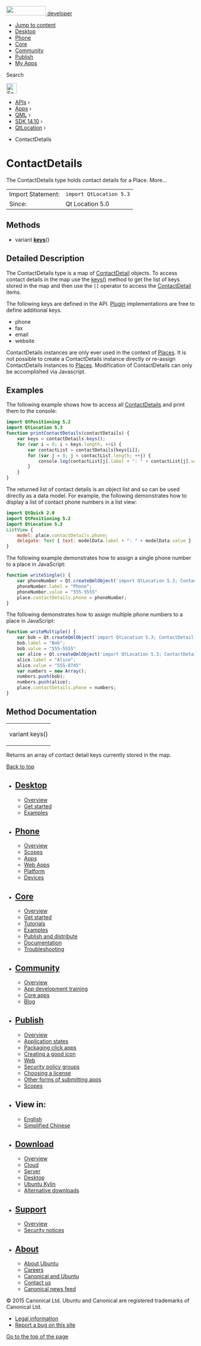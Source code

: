 <a href="https://developer.ubuntu.com/" class="logo-ubuntu"><img src="https://developer.ubuntu.com/assets/sites/ubuntu/latest/u/img/logos/logo-ubuntu-orange.svg" width="106" height="25" /> <span>developer</span></a>

-   [Jump to content](index.html#main-content)
-   [Desktop](https://developer.ubuntu.com/en/desktop/)
-   [Phone](https://developer.ubuntu.com/en/phone/)
-   [Core](https://developer.ubuntu.com/core)
-   [Community](https://developer.ubuntu.com/en/community/)
-   [Publish](https://developer.ubuntu.com/en/publish/)
-   [My Apps](https://myapps.developer.ubuntu.com/)

Search

<img src="https://developer.ubuntu.com/assets/sites/ubuntu/latest/u/img/search-white.svg" alt="Search" height="28" />

-   [APIs](../../../../index.html) ›
-   [Apps](../../../index.html) ›
-   [QML](../../index.html) ›
-   [SDK 14.10](../index.html) ›
-   [QtLocation](../QtLocation/index.html) ›

<!-- -->

-   ContactDetails

ContactDetails
==============

<span class="subtitle"></span>
The ContactDetails type holds contact details for a Place. More...

|                   |                         |
|-------------------|-------------------------|
| Import Statement: | `import QtLocation 5.3` |
| Since:            | Qt Location 5.0         |

<span id="methods"></span>
Methods
-------

-   variant ****[keys](index.html#keys-method)****()

<span id="details"></span>
Detailed Description
--------------------

The ContactDetails type is a map of [ContactDetail](../QtLocation.ContactDetail/index.html) objects. To access contact details in the map use the [keys()](index.html#keys-method) method to get the list of keys stored in the map and then use the `[]` operator to access the [ContactDetail](../QtLocation.ContactDetail/index.html) items.

The following keys are defined in the API. [Plugin](../QtLocation.Plugin/index.html) implementations are free to define additional keys.

-   phone
-   fax
-   email
-   website

ContactDetails instances are only ever used in the context of [Places](../QtLocation.Place/index.html). It is not possible to create a ContactDetails instance directly or re-assign ContactDetails instances to [Places](../QtLocation.Place/index.html). Modification of ContactDetails can only be accomplished via Javascript.

<span id="examples"></span>
Examples
--------

The following example shows how to access all [ContactDetails](../QtLocation.ContactDetail/index.html) and print them to the console:

``` qml
import QtPositioning 5.2
import QtLocation 5.3
function printContactDetails(contactDetails) {
    var keys = contactDetails.keys();
    for (var i = 0; i < keys.length; ++i) {
        var contactList = contactDetails[keys[i]];
        for (var j = 0; j < contactList.length; ++j) {
            console.log(contactList[j].label + ": " + contactList[j].value);
        }
    }
}
```

The returned list of contact details is an object list and so can be used directly as a data model. For example, the following demonstrates how to display a list of contact phone numbers in a list view:

``` qml
import QtQuick 2.0
import QtPositioning 5.2
import QtLocation 5.3
ListView {
    model: place.contactDetails.phone;
    delegate: Text { text: modelData.label + ": " + modelData.value }
}
```

The following example demonstrates how to assign a single phone number to a place in JavaScript:

``` qml
function writeSingle() {
    var phoneNumber = Qt.createQmlObject('import QtLocation 5.3; ContactDetail {}', place);
    phoneNumber.label = "Phone";
    phoneNumber.value = "555-5555"
    place.contactDetails.phone = phoneNumber;
}
```

The following demonstrates how to assign multiple phone numbers to a place in JavaScript:

``` qml
function writeMultiple() {
    var bob = Qt.createQmlObject('import QtLocation 5.3; ContactDetail {}', place);
    bob.label = "Bob";
    bob.value = "555-5555"
    var alice = Qt.createQmlObject('import QtLocation 5.3; ContactDetail {}', place);
    alice.label = "Alice";
    alice.value = "555-8745"
    var numbers = new Array();
    numbers.push(bob);
    numbers.push(alice);
    place.contactDetails.phone = numbers;
}
```

Method Documentation
--------------------

<table>
<colgroup>
<col width="100%" />
</colgroup>
<tbody>
<tr class="odd">
<td><p><span id="keys-method"></span><span class="type">variant</span> <span class="name">keys</span>()</p></td>
</tr>
</tbody>
</table>

Returns an array of contact detail keys currently stored in the map.

[Back to top](index.html#)

-   [Desktop](https://developer.ubuntu.com/en/desktop/)
    ---------------------------------------------------

    -   [Overview](https://developer.ubuntu.com/en/desktop/)
    -   [Get started](http://snapcraft.io/?utm_source=developer.ubuntu.com&utm_medium=devportal&utm_term=snaps%20snapcraft%20desktop&utm_content=menu&utm_campaign=duc_snappers)
    -   [Examples](https://github.com/ubuntu/snappy-playpen)

-   [Phone](https://developer.ubuntu.com/en/phone/)
    -----------------------------------------------

    -   [Overview](https://developer.ubuntu.com/en/phone/)
    -   [Scopes](https://developer.ubuntu.com/en/phone/scopes/)
    -   [Apps](https://developer.ubuntu.com/en/phone/apps/)
    -   [Web Apps](https://developer.ubuntu.com/en/phone/web/)
    -   [Platform](https://developer.ubuntu.com/en/phone/platform/)
    -   [Devices](https://developer.ubuntu.com/en/phone/devices/)

-   [Core](https://developer.ubuntu.com/core)
    -----------------------------------------

    -   [Overview](https://developer.ubuntu.com/core)
    -   [Get started](https://developer.ubuntu.com/core/get-started)
    -   [Tutorials](https://developer.ubuntu.com/core/tutorials)
    -   [Examples](https://developer.ubuntu.com/core/examples)
    -   [Publish and distribute](https://developer.ubuntu.com/core/publish-and-distribute)
    -   [Documentation](https://developer.ubuntu.com/core/documentation)
    -   [Troubleshooting](https://developer.ubuntu.com/core/troubleshooting)

-   [Community](https://developer.ubuntu.com/en/community/)
    -------------------------------------------------------

    -   [Overview](https://developer.ubuntu.com/en/community/)
    -   [App development training](https://developer.ubuntu.com/en/community/training/)
    -   [Core apps](https://developer.ubuntu.com/en/community/core-apps/)
    -   [Blog](https://developer.ubuntu.com/en/community/blog/)

-   [Publish](https://developer.ubuntu.com/en/publish/)
    ---------------------------------------------------

    -   [Overview](https://developer.ubuntu.com/en/publish/)
    -   [Application states](https://developer.ubuntu.com/en/publish/application-states/)
    -   [Packaging click apps](https://developer.ubuntu.com/en/publish/packaging-click-apps/)
    -   [Creating a good icon](https://developer.ubuntu.com/en/publish/creating-a-good-icon/)
    -   [Web](https://developer.ubuntu.com/en/publish/web/)
    -   [Security policy groups](https://developer.ubuntu.com/en/publish/security-policy-groups/)
    -   [Choosing a license](https://developer.ubuntu.com/en/publish/choosing-a-license/)
    -   [Other forms of submitting apps](https://developer.ubuntu.com/en/publish/other-forms-of-submitting-apps/)
    -   [Scopes](https://developer.ubuntu.com/en/publish/scopes/)

-   View in:
    --------

    -   [English](index.html "Change to language: English")
    -   [Simplified Chinese](index.html "Change to language: Simplified Chinese")

-   [Download](http://ubuntu.com/download/)
    ---------------------------------------

    -   [Overview](http://ubuntu.com/download)
    -   [Cloud](http://ubuntu.com/download/cloud)
    -   [Server](http://ubuntu.com/download/server)
    -   [Desktop](http://ubuntu.com/download/desktop)
    -   [Ubuntu Kylin](http://ubuntu.com/download/ubuntu-kylin)
    -   [Alternative downloads](http://ubuntu.com/download/alternative-downloads)

-   [Support](http://ubuntu.com/support/)
    -------------------------------------

    -   [Overview](http://ubuntu.com/support)
    -   [Security notices](http://www.ubuntu.com/usn/)

-   [About](http://ubuntu.com/about/)
    ---------------------------------

    -   [About Ubuntu](http://ubuntu.com/about/about-ubuntu)
    -   [Careers](http://www.canonical.com/careers)
    -   [Canonical and Ubuntu](http://ubuntu.com/about/canonical-and-ubuntu)
    -   [Contact us](http://ubuntu.com/about/contact-us)
    -   [Canonical news feed](http://insights.ubuntu.com/feed/)

© 2015 Canonical Ltd. Ubuntu and Canonical are registered trademarks of Canonical Ltd.

-   [Legal information](http://www.ubuntu.com/legal)
-   [Report a bug on this site](https://bugs.launchpad.net/developer-ubuntu-com/)

<span class="accessibility-aid">[Go to the top of the page](index.html#)</span>
